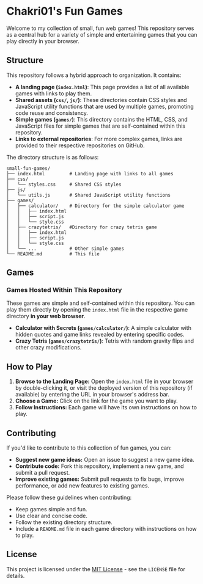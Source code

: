 # Chakri01's Fun Games

Welcome to my collection of small, fun web games! This repository serves as a central hub for a variety of simple and entertaining games that you can play directly in your browser.

## Structure

This repository follows a hybrid approach to organization. It contains:

*   **A landing page (`index.html`)**: This page provides a list of all available games with links to play them.
*   **Shared assets (`css/`, `js/`)**: These directories contain CSS styles and JavaScript utility functions that are used by multiple games, promoting code reuse and consistency.
*   **Simple games (`games/`)**: This directory contains the HTML, CSS, and JavaScript files for simple games that are self-contained within this repository.
*   **Links to external repositories**: For more complex games, links are provided to their respective repositories on GitHub.

The directory structure is as follows:

```
small-fun-games/
├── index.html         # Landing page with links to all games
├── css/
│   └── styles.css     # Shared CSS styles
├── js/
│   └── utils.js       # Shared JavaScript utility functions
├── games/
│   ├── calculator/    # Directory for the simple calculator game
│   │   ├── index.html
│   │   ├── script.js
│   │   └── style.css
│   ├── crazytetris/   #Directory for crazy tetris game
│   │   ├── index.html
│   │   ├── script.js
│   │   └── style.css
│   └── ...            # Other simple games
└── README.md          # This file
```

## Games

### Games Hosted Within This Repository

These games are simple and self-contained within this repository. You can play them directly by opening the `index.html` file in the respective game directory **in your web browser**.

*   **Calculator with Secrets (`games/calculator/`)**: A simple calculator with hidden quotes and game links revealed by entering specific codes.
*   **Crazy Tetris (`games/crazytetris/`)**: Tetris with random gravity flips and other crazy modifications.



## How to Play

1.  **Browse to the Landing Page:** Open the `index.html` file in your browser by double-clicking it, or visit the deployed version of this repository (if available) by entering the URL in your browser's address bar.
2.  **Choose a Game:** Click on the link for the game you want to play.
3.  **Follow Instructions:** Each game will have its own instructions on how to play.

## Contributing

If you'd like to contribute to this collection of fun games, you can:

*   **Suggest new game ideas:** Open an issue to suggest a new game idea.
*   **Contribute code:** Fork this repository, implement a new game, and submit a pull request.
*   **Improve existing games:** Submit pull requests to fix bugs, improve performance, or add new features to existing games.

Please follow these guidelines when contributing:

*   Keep games simple and fun.
*   Use clear and concise code.
*   Follow the existing directory structure.
*   Include a `README.md` file in each game directory with instructions on how to play.

## License

This project is licensed under the [MIT License](LICENSE) - see the `LICENSE` file for details.